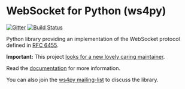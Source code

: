 WebSocket for Python (ws4py)
============================

[![Gitter](https://badges.gitter.im/Lawouach/WebSocket-for-Python.svg)](https://gitter.im/Lawouach/WebSocket-for-Python?utm_source=badge&utm_medium=badge&utm_campaign=pr-badge)
[![Build Status](https://travis-ci.org/Lawouach/WebSocket-for-Python.svg?branch=master)](https://travis-ci.org/Lawouach/WebSocket-for-Python)

Python library providing an implementation of the WebSocket protocol defined in [RFC 6455](http://tools.ietf.org/html/rfc6455).

**Important:** This project [looks for a new lovely caring maintainer](http://www.defuze.org/archives/409-ws4py-is-eager-for-a-new-maintainer.html).

Read the [documentation](https://ws4py.readthedocs.org/en/latest/) for more information.

You can also join the [ws4py mailing-list](http://groups.google.com/group/ws4py) to discuss the library.
